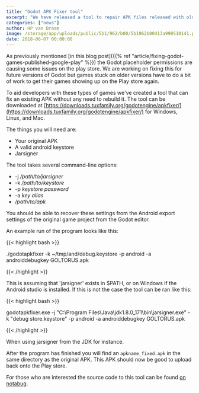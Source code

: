 ```yaml
---
title: "Godot APK Fixer tool"
excerpt: "We have released a tool to repair APK files released with older versions of Godot. A fix for this will also be integrated in upcoming Godot releases."
categories: ["news"]
author: HP van Braam
image: /storage/app/uploads/public/5b1/962/b00/5b1962b00413a990510141.png
date: 2018-06-07 00:00:00
---
```


As previously mentioned [in this blog post]({{% ref "article/fixing-godot-games-published-google-play" %}}) the Godot placeholder permissions are causing some issues on the play store. We are working on fixing this for future versions of Godot but games stuck on older versions have to do a bit of work to get their games showing up on the Play store again.

To aid developers with these types of games we've created a tool that can fix an existing APK without any need to rebuild it. The tool can be downloaded at [https://downloads.tuxfamily.org/godotengine/apkfixer/](https://downloads.tuxfamily.org/godotengine/apkfixer/) for Windows, Linux, and Mac.

The things you will need are:
 * Your original APK
 * A valid android keystore
 * Jarsigner

The tool takes several command-line options:
* -j */path/to/jarsigner*
* -k */path/to/keystore*
* -p *keystore password*
* -a *key alias*
* */path/to/apk*

You should be able to recover these settings from the Android export settings of the original game project from the Godot editor.

An example run of the program looks like this:

{{< highlight bash >}}

./godotapkfixer -k ~/tmp/and/debug.keystore -p android -a androiddebugkey GOLTORUS.apk

{{< /highlight >}}

This is assuming that 'jarsigner' exists in $PATH, or on Windows if the Android studio is installed. If this is not the case the tool can be ran like this:

{{< highlight bash >}}

godotapkfixer.exe -j "C:\Program Files\Java\jdk1.8.0_171\bin\jarsigner.exe" -k "debug store.keystore" -p android -a androiddebugkey GOLTORUS.apk

{{< /highlight >}}

When using jarsigner from the JDK for instance.

After the program has finished you will find an `apkname_fixed.apk` in the same directory as the original APK. This APK should now be good to upload back onto the Play store.

For those who are interested the source code to this tool can be found [on notabug](https://notabug.org/hp/godotapkfixer).
